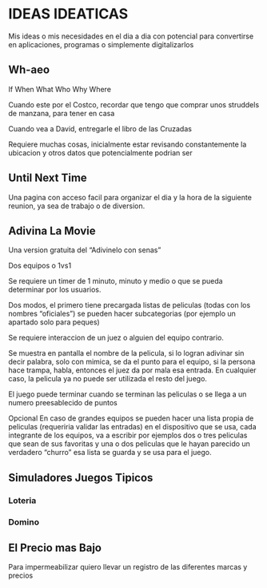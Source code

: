 # IDEAS IDEATICAS 

Mis ideas o mis necesidades en el dia a dia con potencial para convertirse en aplicaciones, programas o simplemente digitalizarlos

## Wh-aeo

If
When
What
Who
Why
Where

Cuando este por el Costco, recordar que tengo que comprar unos struddels de manzana, para tener en casa 

Cuando vea a David, entregarle el libro de las Cruzadas

Requiere muchas cosas, inicialmente estar revisando constantemente la ubicacion y otros datos que potencialmente podrian ser 

## Until Next Time

Una pagina con acceso facil para organizar el dia y la hora de la siguiente reunion, ya sea de trabajo o de diversion.

## Adivina La Movie

Una version gratuita del “Adivinelo con senas”

Dos equipos o 1vs1 

Se requiere un timer de 1 minuto, minuto y medio o que se pueda determinar por los usuarios.

Dos modos, el primero tiene precargada listas de peliculas (todas con los nombres “oficiales”) se pueden hacer subcategorias (por ejemplo un apartado solo para peques)

Se requiere interaccion de un juez o alguien del equipo contrario.

Se muestra en pantalla el nombre de la pelicula, si lo logran adivinar sin decir palabra, solo con mimica, se da el punto para el equipo, si la persona hace trampa, habla, entonces el juez da por mala esa entrada. En cualquier caso, la pelicula ya no puede ser utilizada el resto del juego. 

El juego puede terminar cuando 
se terminan las peliculas
o se llega a un numero preesablecido de puntos

Opcional
En caso de grandes equipos se pueden hacer una lista propia de peliculas (requeriria validar las entradas) en el dispositivo que se usa, cada integrante de los equipos, va a escribir por ejemplos dos o tres peliculas que sean de sus favoritas y una o dos peliculas que le hayan parecido un verdadero “churro” esa lista se guarda y se usa para el juego.

## Simuladores Juegos Tipicos



### Loteria

### Domino



## El Precio mas Bajo

Para impermeabilizar quiero llevar un registro de las diferentes marcas y precios 


